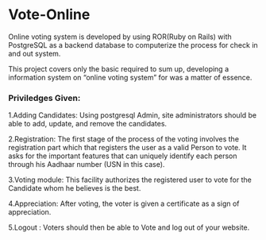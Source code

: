 # Vote-Online
Online voting system is developed by using ROR(Ruby on Rails) with PostgreSQL as a backend database to computerize the process for check in and out system.

This project covers only the basic required to sum up, developing a information system on “online voting system” for was a matter of essence.
### Priviledges Given:
1.Adding Candidates: Using postgresql Admin, site administrators should be able to add, update, and remove the candidates. 

2.Registration: The first stage of the process of the voting involves the registration part which  that registers the user as a valid Person to vote. It asks for the important features that can uniquely identify each person through his Aadhaar number (USN in this case).

3.Voting module: This facility authorizes the registered user to vote for the Candidate whom he believes is the best.

4.Appreciation: After voting, the voter is given a certificate as a sign of appreciation.

5.Logout : Voters should then be able to Vote and log out of your website.

